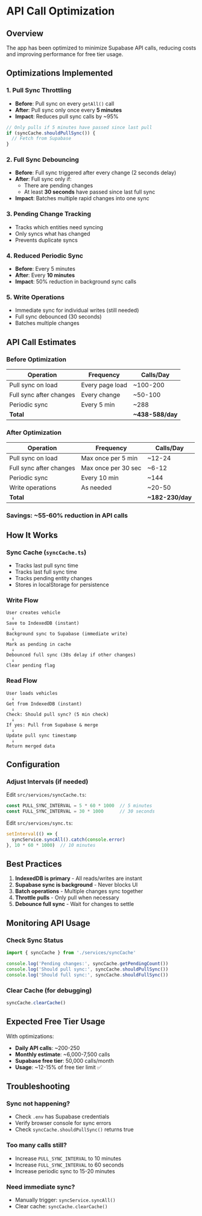 # API Call Optimization

## Overview
The app has been optimized to minimize Supabase API calls, reducing costs and improving performance for free tier usage.

## Optimizations Implemented

### 1. **Pull Sync Throttling**
- **Before**: Pull sync on every `getAll()` call
- **After**: Pull sync only once every **5 minutes**
- **Impact**: Reduces pull sync calls by ~95%

```typescript
// Only pulls if 5 minutes have passed since last pull
if (syncCache.shouldPullSync()) {
  // Fetch from Supabase
}
```

### 2. **Full Sync Debouncing**
- **Before**: Full sync triggered after every change (2 seconds delay)
- **After**: Full sync only if:
  - There are pending changes
  - At least **30 seconds** have passed since last full sync
- **Impact**: Batches multiple rapid changes into one sync

### 3. **Pending Change Tracking**
- Tracks which entities need syncing
- Only syncs what has changed
- Prevents duplicate syncs

### 4. **Reduced Periodic Sync**
- **Before**: Every 5 minutes
- **After**: Every **10 minutes**
- **Impact**: 50% reduction in background sync calls

### 5. **Write Operations**
- Immediate sync for individual writes (still needed)
- Full sync debounced (30 seconds)
- Batches multiple changes

## API Call Estimates

### Before Optimization
| Operation | Frequency | Calls/Day |
|-----------|-----------|-----------|
| Pull sync on load | Every page load | ~100-200 |
| Full sync after changes | Every change | ~50-100 |
| Periodic sync | Every 5 min | ~288 |
| **Total** | | **~438-588/day** |

### After Optimization
| Operation | Frequency | Calls/Day |
|-----------|-----------|-----------|
| Pull sync on load | Max once per 5 min | ~12-24 |
| Full sync after changes | Max once per 30 sec | ~6-12 |
| Periodic sync | Every 10 min | ~144 |
| Write operations | As needed | ~20-50 |
| **Total** | | **~182-230/day** |

### Savings: **~55-60% reduction in API calls**

## How It Works

### Sync Cache (`syncCache.ts`)
- Tracks last pull sync time
- Tracks last full sync time  
- Tracks pending entity changes
- Stores in localStorage for persistence

### Write Flow
```
User creates vehicle
  ↓
Save to IndexedDB (instant)
  ↓
Background sync to Supabase (immediate write)
  ↓
Mark as pending in cache
  ↓
Debounced full sync (30s delay if other changes)
  ↓
Clear pending flag
```

### Read Flow
```
User loads vehicles
  ↓
Get from IndexedDB (instant)
  ↓
Check: Should pull sync? (5 min check)
  ↓
If yes: Pull from Supabase & merge
  ↓
Update pull sync timestamp
  ↓
Return merged data
```

## Configuration

### Adjust Intervals (if needed)

Edit `src/services/syncCache.ts`:

```typescript
const PULL_SYNC_INTERVAL = 5 * 60 * 1000  // 5 minutes
const FULL_SYNC_INTERVAL = 30 * 1000      // 30 seconds
```

Edit `src/services/sync.ts`:

```typescript
setInterval(() => {
  syncService.syncAll().catch(console.error)
}, 10 * 60 * 1000)  // 10 minutes
```

## Best Practices

1. **IndexedDB is primary** - All reads/writes are instant
2. **Supabase sync is background** - Never blocks UI
3. **Batch operations** - Multiple changes sync together
4. **Throttle pulls** - Only pull when necessary
5. **Debounce full sync** - Wait for changes to settle

## Monitoring API Usage

### Check Sync Status
```typescript
import { syncCache } from './services/syncCache'

console.log('Pending changes:', syncCache.getPendingCount())
console.log('Should pull sync:', syncCache.shouldPullSync())
console.log('Should full sync:', syncCache.shouldFullSync())
```

### Clear Cache (for debugging)
```typescript
syncCache.clearCache()
```

## Expected Free Tier Usage

With optimizations:
- **Daily API calls**: ~200-250
- **Monthly estimate**: ~6,000-7,500 calls
- **Supabase free tier**: 50,000 calls/month
- **Usage**: ~12-15% of free tier limit ✅

## Troubleshooting

### Sync not happening?
- Check `.env` has Supabase credentials
- Verify browser console for sync errors
- Check `syncCache.shouldPullSync()` returns true

### Too many calls still?
- Increase `PULL_SYNC_INTERVAL` to 10 minutes
- Increase `FULL_SYNC_INTERVAL` to 60 seconds
- Increase periodic sync to 15-20 minutes

### Need immediate sync?
- Manually trigger: `syncService.syncAll()`
- Clear cache: `syncCache.clearCache()`

